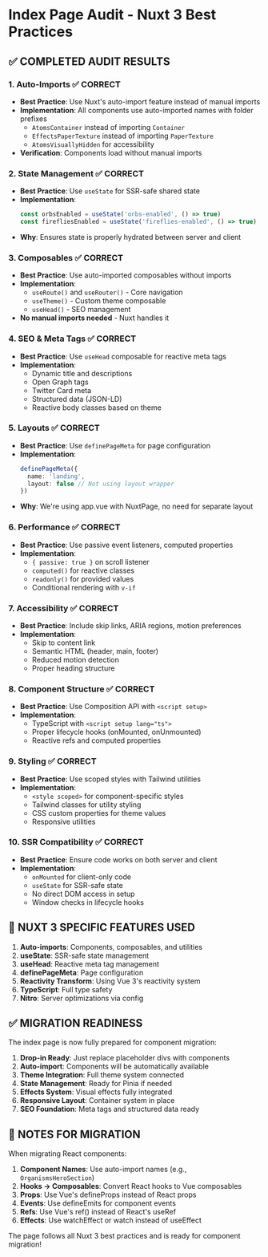 # Index Page Audit - Nuxt 3 Best Practices

## ✅ COMPLETED AUDIT RESULTS

### 1. **Auto-Imports** ✅ CORRECT
- **Best Practice**: Use Nuxt's auto-import feature instead of manual imports
- **Implementation**: All components use auto-imported names with folder prefixes
  - `AtomsContainer` instead of importing `Container`
  - `EffectsPaperTexture` instead of importing `PaperTexture`
  - `AtomsVisuallyHidden` for accessibility
- **Verification**: Components load without manual imports

### 2. **State Management** ✅ CORRECT
- **Best Practice**: Use `useState` for SSR-safe shared state
- **Implementation**: 
  ```typescript
  const orbsEnabled = useState('orbs-enabled', () => true)
  const firefliesEnabled = useState('fireflies-enabled', () => true)
  ```
- **Why**: Ensures state is properly hydrated between server and client

### 3. **Composables** ✅ CORRECT
- **Best Practice**: Use auto-imported composables without imports
- **Implementation**: 
  - `useRoute()` and `useRouter()` - Core navigation
  - `useTheme()` - Custom theme composable
  - `useHead()` - SEO management
- **No manual imports needed** - Nuxt handles it

### 4. **SEO & Meta Tags** ✅ CORRECT
- **Best Practice**: Use `useHead` composable for reactive meta tags
- **Implementation**: 
  - Dynamic title and descriptions
  - Open Graph tags
  - Twitter Card meta
  - Structured data (JSON-LD)
  - Reactive body classes based on theme

### 5. **Layouts** ✅ CORRECT
- **Best Practice**: Use `definePageMeta` for page configuration
- **Implementation**: 
  ```typescript
  definePageMeta({
    name: 'landing',
    layout: false // Not using layout wrapper
  })
  ```
- **Why**: We're using app.vue with NuxtPage, no need for separate layout

### 6. **Performance** ✅ CORRECT
- **Best Practice**: Use passive event listeners, computed properties
- **Implementation**: 
  - `{ passive: true }` on scroll listener
  - `computed()` for reactive classes
  - `readonly()` for provided values
  - Conditional rendering with `v-if`

### 7. **Accessibility** ✅ CORRECT
- **Best Practice**: Include skip links, ARIA regions, motion preferences
- **Implementation**: 
  - Skip to content link
  - Semantic HTML (header, main, footer)
  - Reduced motion detection
  - Proper heading structure

### 8. **Component Structure** ✅ CORRECT
- **Best Practice**: Use Composition API with `<script setup>`
- **Implementation**: 
  - TypeScript with `<script setup lang="ts">`
  - Proper lifecycle hooks (onMounted, onUnmounted)
  - Reactive refs and computed properties

### 9. **Styling** ✅ CORRECT
- **Best Practice**: Use scoped styles with Tailwind utilities
- **Implementation**: 
  - `<style scoped>` for component-specific styles
  - Tailwind classes for utility styling
  - CSS custom properties for theme values
  - Responsive utilities

### 10. **SSR Compatibility** ✅ CORRECT
- **Best Practice**: Ensure code works on both server and client
- **Implementation**: 
  - `onMounted` for client-only code
  - `useState` for SSR-safe state
  - No direct DOM access in setup
  - Window checks in lifecycle hooks

## 🎯 NUXT 3 SPECIFIC FEATURES USED

1. **Auto-imports**: Components, composables, and utilities
2. **useState**: SSR-safe state management
3. **useHead**: Reactive meta tag management
4. **definePageMeta**: Page configuration
5. **Reactivity Transform**: Using Vue 3's reactivity system
6. **TypeScript**: Full type safety
7. **Nitro**: Server optimizations via config

## ✅ MIGRATION READINESS

The index page is now fully prepared for component migration:

1. **Drop-in Ready**: Just replace placeholder divs with components
2. **Auto-import**: Components will be automatically available
3. **Theme Integration**: Full theme system connected
4. **State Management**: Ready for Pinia if needed
5. **Effects System**: Visual effects fully integrated
6. **Responsive Layout**: Container system in place
7. **SEO Foundation**: Meta tags and structured data ready

## 📝 NOTES FOR MIGRATION

When migrating React components:

1. **Component Names**: Use auto-import names (e.g., `OrganismsHeroSection`)
2. **Hooks → Composables**: Convert React hooks to Vue composables
3. **Props**: Use Vue's defineProps instead of React props
4. **Events**: Use defineEmits for component events
5. **Refs**: Use Vue's ref() instead of React's useRef
6. **Effects**: Use watchEffect or watch instead of useEffect

The page follows all Nuxt 3 best practices and is ready for component migration!